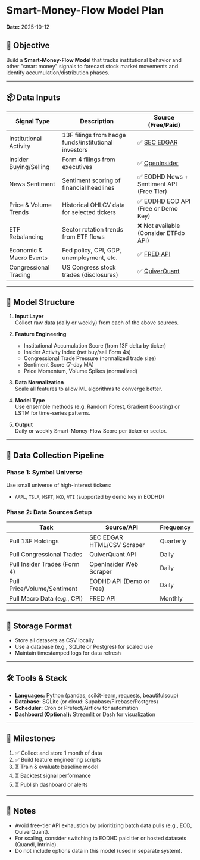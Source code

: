# Smart-Money-Flow Model Plan

**Date:** 2025-10-12

## 🎯 Objective
Build a **Smart-Money-Flow Model** that tracks institutional behavior and other "smart money" signals to forecast stock market movements and identify accumulation/distribution phases.

---

## 📦 Data Inputs

| Signal Type              | Description                                               | Source (Free/Paid)                            |
|--------------------------|-----------------------------------------------------------|------------------------------------------------|
| Institutional Activity   | 13F filings from hedge funds/institutional investors      | ✅ [SEC EDGAR](https://www.sec.gov/edgar/)     |
| Insider Buying/Selling   | Form 4 filings from executives                            | ✅ [OpenInsider](https://openinsider.com/)     |
| News Sentiment           | Sentiment scoring of financial headlines                  | ✅ EODHD News + Sentiment API (Free Tier)      |
| Price & Volume Trends    | Historical OHLCV data for selected tickers                | ✅ EODHD EOD API (Free or Demo Key)            |
| ETF Rebalancing          | Sector rotation trends from ETF flows                     | ❌ Not available (Consider ETFdb API)          |
| Economic & Macro Events  | Fed policy, CPI, GDP, unemployment, etc.                  | ✅ [FRED API](https://fred.stlouisfed.org/)    |
| Congressional Trading    | US Congress stock trades (disclosures)                    | ✅ [QuiverQuant](https://www.quiverquant.com/) |

---

## 🧠 Model Structure

1. **Input Layer**  
   Collect raw data (daily or weekly) from each of the above sources.

2. **Feature Engineering**  
   - Institutional Accumulation Score (from 13F delta by ticker)
   - Insider Activity Index (net buy/sell Form 4s)
   - Congressional Trade Pressure (normalized trade size)
   - Sentiment Score (7-day MA)
   - Price Momentum, Volume Spikes (normalized)

3. **Data Normalization**  
   Scale all features to allow ML algorithms to converge better.

4. **Model Type**  
   Use ensemble methods (e.g. Random Forest, Gradient Boosting) or LSTM for time-series patterns.

5. **Output**  
   Daily or weekly Smart-Money-Flow Score per ticker or sector.

---

## 🔌 Data Collection Pipeline

### Phase 1: Symbol Universe

Use small universe of high-interest tickers:
- `AAPL`, `TSLA`, `MSFT`, `MCD`, `VTI` (supported by demo key in EODHD)

### Phase 2: Data Sources Setup

| Task                           | Source/API                  | Frequency     |
|--------------------------------|-----------------------------|---------------|
| Pull 13F Holdings              | SEC EDGAR HTML/CSV Scraper  | Quarterly     |
| Pull Congressional Trades      | QuiverQuant API             | Daily         |
| Pull Insider Trades (Form 4)   | OpenInsider Web Scraper     | Daily         |
| Pull Price/Volume/Sentiment    | EODHD API (Demo or Free)    | Daily         |
| Pull Macro Data (e.g., CPI)    | FRED API                    | Monthly       |

---

## 📂 Storage Format

- Store all datasets as CSV locally
- Use a database (e.g., SQLite or Postgres) for scaled use
- Maintain timestamped logs for data refresh

---

## 🛠 Tools & Stack

- **Languages:** Python (pandas, scikit-learn, requests, beautifulsoup)
- **Database:** SQLite (or cloud: Supabase/Firebase/Postgres)
- **Scheduler:** Cron or Prefect/Airflow for automation
- **Dashboard (Optional):** Streamlit or Dash for visualization

---

## 🚀 Milestones

1. ✅ Collect and store 1 month of data
2. ✅ Build feature engineering scripts
3. ⏳ Train & evaluate baseline model
4. ⏳ Backtest signal performance
5. ⏳ Publish dashboard or alerts

---

## 📌 Notes

- Avoid free-tier API exhaustion by prioritizing batch data pulls (e.g., EOD, QuiverQuant).
- For scaling, consider switching to EODHD paid tier or hosted datasets (Quandl, Intrinio).
- Do not include options data in this model (used in separate system).

